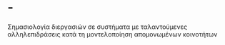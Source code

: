 # -
Σημασιολογία διεργασιών σε συστήματα με ταλαντούμενες αλληλεπιδράσεις κατά τη μοντελοποίηση απομονωμένων κοινοτήτων
